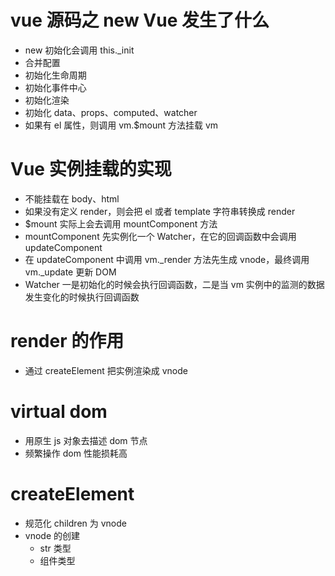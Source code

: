# vue 源码之 new Vue 发生了什么
* new 初始化会调用 this._init
* 合并配置
* 初始化生命周期
* 初始化事件中心
* 初始化渲染
* 初始化 data、props、computed、watcher
* 如果有 el 属性，则调用 vm.$mount 方法挂载 vm
# Vue 实例挂载的实现
* 不能挂载在 body、html
* 如果没有定义 render，则会把 el 或者 template 字符串转换成 render
* $mount 实际上会去调用 mountComponent 方法
* mountComponent 先实例化一个 Watcher，在它的回调函数中会调用 updateComponent
* 在 updateComponent 中调用 vm._render 方法先生成 vnode，最终调用 vm._update 更新 DOM
* Watcher 一是初始化的时候会执行回调函数，二是当 vm 实例中的监测的数据发生变化的时候执行回调函数
# render 的作用
* 通过 createElement 把实例渲染成 vnode
# virtual dom
* 用原生 js 对象去描述 dom 节点
* 频繁操作 dom 性能损耗高
# createElement
* 规范化 children 为 vnode
* vnode 的创建
    * str 类型
    * 组件类型
 